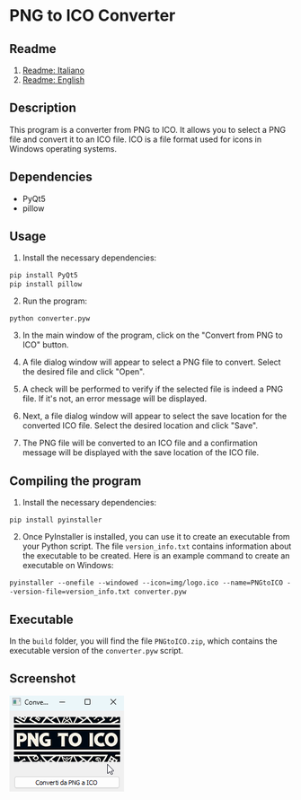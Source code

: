 # PNG to ICO Converter

## Readme
1. [Readme: Italiano](./README_IT.md)
2. [Readme: English](./README.md)

## Description
This program is a converter from PNG to ICO. It allows you to select a PNG file and convert it to an ICO file. ICO is a file format used for icons in Windows operating systems.

## Dependencies
- PyQt5
- pillow

## Usage
1. Install the necessary dependencies:
```
pip install PyQt5
pip install pillow
```

2. Run the program:
```
python converter.pyw
```

3. In the main window of the program, click on the "Convert from PNG to ICO" button.

4. A file dialog window will appear to select a PNG file to convert. Select the desired file and click "Open".

5. A check will be performed to verify if the selected file is indeed a PNG file. If it's not, an error message will be displayed.

6. Next, a file dialog window will appear to select the save location for the converted ICO file. Select the desired location and click "Save".

7. The PNG file will be converted to an ICO file and a confirmation message will be displayed with the save location of the ICO file.

## Compiling the program

1. Install the necessary dependencies:
```shell
pip install pyinstaller
```

2. Once PyInstaller is installed, you can use it to create an executable from your Python script. The file `version_info.txt` contains information about the executable to be created. Here is an example command to create an executable on Windows:

```shell
pyinstaller --onefile --windowed --icon=img/logo.ico --name=PNGtoICO --version-file=version_info.txt converter.pyw
```

## Executable

In the `build` folder, you will find the file `PNGtoICO.zip`, which contains the executable version of the `converter.pyw` script.

## Screenshot

![Screenshot PNGtoICO](img/screenshot.png)
